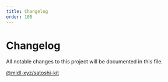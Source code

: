 ```yaml
---
title: Changelog
order: 100
---
```


# Changelog

All notable changes to this project will be documented in this file.

[@midl-xyz/satoshi-kit](./satoshi-kit.md)
